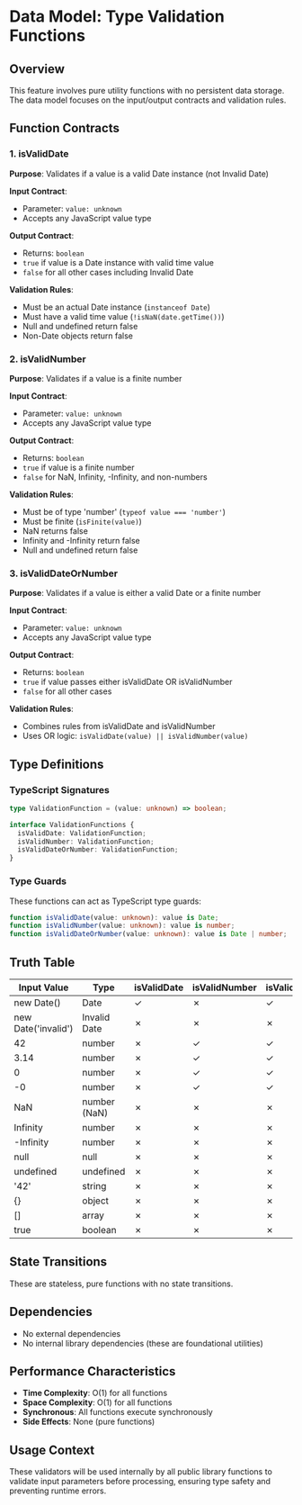 # Data Model: Type Validation Functions

## Overview
This feature involves pure utility functions with no persistent data storage. The data model focuses on the input/output contracts and validation rules.

## Function Contracts

### 1. isValidDate

**Purpose**: Validates if a value is a valid Date instance (not Invalid Date)

**Input Contract**:
- Parameter: `value: unknown`
- Accepts any JavaScript value type

**Output Contract**:
- Returns: `boolean`
- `true` if value is a Date instance with valid time value
- `false` for all other cases including Invalid Date

**Validation Rules**:
- Must be an actual Date instance (`instanceof Date`)
- Must have a valid time value (`!isNaN(date.getTime())`)
- Null and undefined return false
- Non-Date objects return false

### 2. isValidNumber

**Purpose**: Validates if a value is a finite number

**Input Contract**:
- Parameter: `value: unknown`
- Accepts any JavaScript value type

**Output Contract**:
- Returns: `boolean`
- `true` if value is a finite number
- `false` for NaN, Infinity, -Infinity, and non-numbers

**Validation Rules**:
- Must be of type 'number' (`typeof value === 'number'`)
- Must be finite (`isFinite(value)`)
- NaN returns false
- Infinity and -Infinity return false
- Null and undefined return false

### 3. isValidDateOrNumber

**Purpose**: Validates if a value is either a valid Date or a finite number

**Input Contract**:
- Parameter: `value: unknown`
- Accepts any JavaScript value type

**Output Contract**:
- Returns: `boolean`
- `true` if value passes either isValidDate OR isValidNumber
- `false` for all other cases

**Validation Rules**:
- Combines rules from isValidDate and isValidNumber
- Uses OR logic: `isValidDate(value) || isValidNumber(value)`

## Type Definitions

### TypeScript Signatures
```typescript
type ValidationFunction = (value: unknown) => boolean;

interface ValidationFunctions {
  isValidDate: ValidationFunction;
  isValidNumber: ValidationFunction;
  isValidDateOrNumber: ValidationFunction;
}
```

### Type Guards
These functions can act as TypeScript type guards:
```typescript
function isValidDate(value: unknown): value is Date;
function isValidNumber(value: unknown): value is number;
function isValidDateOrNumber(value: unknown): value is Date | number;
```

## Truth Table

| Input Value | Type | isValidDate | isValidNumber | isValidDateOrNumber |
|-------------|------|-------------|---------------|---------------------|
| new Date() | Date | ✓ | ✗ | ✓ |
| new Date('invalid') | Invalid Date | ✗ | ✗ | ✗ |
| 42 | number | ✗ | ✓ | ✓ |
| 3.14 | number | ✗ | ✓ | ✓ |
| 0 | number | ✗ | ✓ | ✓ |
| -0 | number | ✗ | ✓ | ✓ |
| NaN | number (NaN) | ✗ | ✗ | ✗ |
| Infinity | number | ✗ | ✗ | ✗ |
| -Infinity | number | ✗ | ✗ | ✗ |
| null | null | ✗ | ✗ | ✗ |
| undefined | undefined | ✗ | ✗ | ✗ |
| '42' | string | ✗ | ✗ | ✗ |
| {} | object | ✗ | ✗ | ✗ |
| [] | array | ✗ | ✗ | ✗ |
| true | boolean | ✗ | ✗ | ✗ |

## State Transitions
These are stateless, pure functions with no state transitions.

## Dependencies
- No external dependencies
- No internal library dependencies (these are foundational utilities)

## Performance Characteristics
- **Time Complexity**: O(1) for all functions
- **Space Complexity**: O(1) for all functions
- **Synchronous**: All functions execute synchronously
- **Side Effects**: None (pure functions)

## Usage Context
These validators will be used internally by all public library functions to validate input parameters before processing, ensuring type safety and preventing runtime errors.
